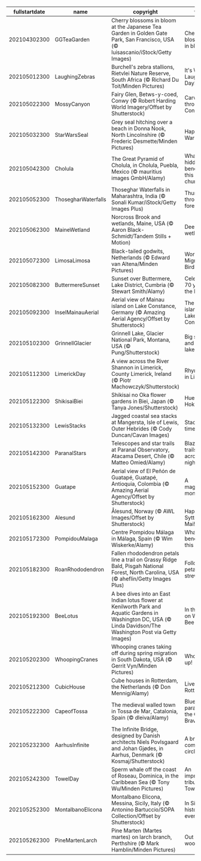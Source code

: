 |fullstartdate|name|copyright|title|image|
|--|--|--|--|--|
202104302300|GGTeaGarden|Cherry blossoms in bloom at the Japanese Tea Garden in Golden Gate Park, San Francisco, USA (© luisascanio/iStock/Getty Images)|Cherry blossoms in bloom|![](/en-GB/2021/05/202104302300GGTeaGarden.jpg)|
202105012300|LaughingZebras|Burchell's zebra stallions, Rietvlei Nature Reserve, South Africa (© Richard Du Toit/Minden Pictures)|It's World Laughter Day!|![](/en-GB/2021/05/202105012300LaughingZebras.jpg)|
202105022300|MossyCanyon|Fairy Glen, Betws-y-coed, Conwy (© Robert Harding World Imagery/Offset by Shutterstock)|Carving through Conwy|![](/en-GB/2021/05/202105022300MossyCanyon.jpg)|
202105032300|StarWarsSeal|Grey seal hitching over a beach in Donna Nook, North Lincolnshire (© Frederic Desmette/Minden Pictures)|Happy Star Wars Day!|![](/en-GB/2021/05/202105032300StarWarsSeal.jpg)|
202105042300|Cholula|The Great Pyramid of Cholula, in Cholula, Puebla, Mexico (© mauritius images GmbH/Alamy)|What’s hidden beneath this church?|![](/en-GB/2021/05/202105042300Cholula.jpg)|
202105052300|ThosegharWaterfalls|Thoseghar Waterfalls in Maharashtra, India (© Sonali Kumar/iStock/Getty Images Plus)|Thundering through the forest|![](/en-GB/2021/05/202105052300ThosegharWaterfalls.jpg)|
202105062300|MaineWetland|Norcross Brook and wetlands, Maine, USA (© Aaron Black-Schmidt/Tandem Stills + Motion)|Deep in the wetlands|![](/en-GB/2021/05/202105062300MaineWetland.jpg)|
202105072300|LimosaLimosa|Black-tailed godwits, Netherlands (© Edward van Altena/Minden Pictures)|World Migratory Bird Day|![](/en-GB/2021/05/202105072300LimosaLimosa.jpg)|
202105082300|ButtermereSunset|Sunset over Buttermere, Lake District, Cumbria (© Stewart Smith/Alamy)|Celebrating 70 years of the Lakes|![](/en-GB/2021/05/202105082300ButtermereSunset.jpg)|
202105092300|InselMainauAerial|Aerial view of Mainau island on Lake Constance, Germany (© Amazing Aerial Agency/Offset by Shutterstock)|The flower island of Lake Constance|![](/en-GB/2021/05/202105092300InselMainauAerial.jpg)|
202105102300|GrinnellGlacier|Grinnell Lake, Glacier National Park, Montana, USA (© Pung/Shutterstock)|Big skies and glacial lakes|![](/en-GB/2021/05/202105102300GrinnellGlacier.jpg)|
202105112300|LimerickDay|A view across the River Shannon in Limerick, County Limerick, Ireland (© Piotr Machowczyk/Shutterstock)|Rhyme time in Limerick|![](/en-GB/2021/05/202105112300LimerickDay.jpg)|
202105122300|ShikisaiBiei|Shikisai no Oka flower gardens in Biei, Japan (© Tanya Jones/Shutterstock)|Hues of Hokkaido|![](/en-GB/2021/05/202105122300ShikisaiBiei.jpg)|
202105132300|LewisStacks|Jagged coastal sea stacks at Mangersta, Isle of Lewis, Outer Hebrides (© Cody Duncan/Cavan Images)|Stacks of time|![](/en-GB/2021/05/202105132300LewisStacks.jpg)|
202105142300|ParanalStars|Telescopes and star trails at Paranal Observatory, Atacama Desert, Chile (© Matteo Omied/Alamy)|Blazing trails across the night sky|![](/en-GB/2021/05/202105142300ParanalStars.jpg)|
202105152300|Guatape|Aerial view of El Peñón de Guatapé, Guatapé, Antioquia, Colombia (© Amazing Aerial Agency/Offset by Shutterstock)|A magnificent monolith|![](/en-GB/2021/05/202105152300Guatape.jpg)|
202105162300|Alesund|Ålesund, Norway (© AWL Images/Offset by Shutterstock)|Happy Syttende Mai!|![](/en-GB/2021/05/202105162300Alesund.jpg)|
202105172300|PompidouMalaga|Centre Pompidou Málaga in Málaga, Spain (© Wim Wiskerke/Alamy)|What's beneath this cube?|![](/en-GB/2021/05/202105172300PompidouMalaga.jpg)|
202105182300|RoanRhododendron|Fallen rhododendron petals line a trail on Grassy Ridge Bald, Pisgah National Forest, North Carolina, USA (© aheflin/Getty Images Plus)|Follow the petal-strewn path|![](/en-GB/2021/05/202105182300RoanRhododendron.jpg)|
202105192300|BeeLotus|A bee dives into an East Indian lotus flower at Kenilworth Park and Aquatic Gardens in Washington DC, USA (© Linda Davidson/The Washington Post via Getty Images)|In the pink on World Bee Day|![](/en-GB/2021/05/202105192300BeeLotus.jpg)|
202105202300|WhoopingCranes|Whooping cranes taking off during spring migration in South Dakota, USA (© Gerrit Vyn/Minden Pictures)|Whoopin' it up!|![](/en-GB/2021/05/202105202300WhoopingCranes.jpg)|
202105212300|CubicHouse|Cube houses in Rotterdam, the Netherlands (© Don Mennig/Alamy)|Live from Rotterdam|![](/en-GB/2021/05/202105212300CubicHouse.jpg)|
202105222300|CapeofTossa|The medieval walled town in Tossa de Mar, Catalonia, Spain (© dleiva/Alamy)|Blue paradise on the Costa Brava|![](/en-GB/2021/05/202105222300CapeofTossa.jpg)|
202105232300|AarhusInfinite|The Infinite Bridge, designed by Danish architects Niels Povlsgaard and Johan Gjødes, in Aarhus, Denmark (© Kosmaj/Shutterstock)|A bridge come full circle|![](/en-GB/2021/05/202105232300AarhusInfinite.jpg)|
202105242300|TowelDay|Sperm whale off the coast of Roseau, Dominica, in the Caribbean Sea (© Tony Wu/Minden Pictures)|An improbable tribute for Towel Day|![](/en-GB/2021/05/202105242300TowelDay.jpg)|
202105252300|MontalbanoElicona|Montalbano Elicona, Messina, Sicily, Italy (© Antonino Bartuccio/SOPA Collection/Offset by Shutterstock)|In Sicily, history is everywhere|![](/en-GB/2021/05/202105252300MontalbanoElicona.jpg)|
202105262300|PineMartenLarch|Pine Marten (Martes martes) on larch branch, Perthshire (© Mark Hamblin/Minden Pictures)|Out of the woods?|![](/en-GB/2021/05/202105262300PineMartenLarch.jpg)|
